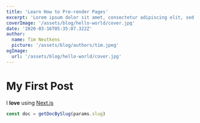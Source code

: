 ```yaml
---
title: 'Learn How to Pre-render Pages'
excerpt: 'Lorem ipsum dolor sit amet, consectetur adipiscing elit, sed do eiusmod tempor incididunt ut labore et dolore magna aliqua. Praesent elementum facilisis leo vel fringilla est ullamcorper eget. At imperdiet dui accumsan sit amet nulla facilities morbi tempus.'
coverImage: '/assets/blog/hello-world/cover.jpg'
date: '2020-03-16T05:35:07.322Z'
author:
  name: Tim Neutkens
  picture: '/assets/blog/authors/tim.jpeg'
ogImage:
  url: '/assets/blog/hello-world/cover.jpg'
---
```


# My First Post

I **love** using [Next.js](https://nextjs.org/)

```js
const doc = getDocBySlug(params.slug)
```
